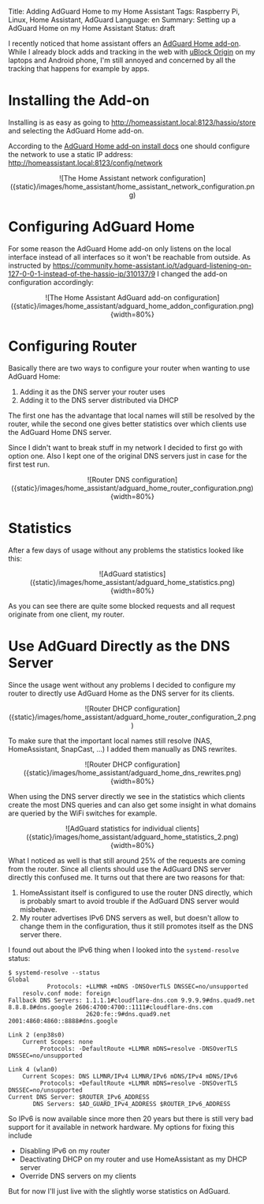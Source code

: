 Title: Adding AdGuard Home to my Home Assistant
Tags: Raspberry Pi, Linux, Home Assistant, AdGuard
Language: en
Summary: Setting up a AdGuard Home on my Home Assistant
Status: draft

I recently noticed that home assistant offers an [AdGuard Home
add-on](https://github.com/hassio-addons/addon-adguard-home). While I already
block adds and tracking in the web with [uBlock
Origin](https://ublockorigin.com/) on my laptops and Android phone, I'm still
annoyed and concerned by all the tracking that happens for example by apps.

# Installing the Add-on

Installing is as easy as going to
<http://homeassistant.local:8123/hassio/store> and selecting the AdGuard Home
add-on.

According to the [AdGuard Home add-on install
docs](https://github.com/hassio-addons/addon-adguard-home/blob/main/adguard/DOCS.md)
one should configure the network to use a static IP address:
<http://homeassistant.local:8123/config/network>

<center>
![The Home Assistant network configuration]({static}/images/home_assistant/home_assistant_network_configuration.png)
</center>

# Configuring AdGuard Home

For some reason the AdGuard Home add-on only listens on the local interface
instead of all interfaces so it won't be reachable from outside. As instructed by <https://community.home-assistant.io/t/adguard-listening-on-127-0-0-1-instead-of-the-hassio-ip/310137/9> I changed the add-on configuration accordingly:

<center>
![The Home Assistant AdGuard add-on configuration]({static}/images/home_assistant/adguard_home_addon_configuration.png){width=80%}
</center>

# Configuring Router

Basically there are two ways to configure your router when wanting to use AdGuard Home:

 1. Adding it as the DNS server your router uses
 2. Adding it to the DNS server distributed via DHCP

The first one has the advantage that local names will still be resolved by the
router, while the second one gives better statistics over which clients use the
AdGuard Home DNS server.

Since I didn't want to break stuff in my network I decided to first go with
option one. Also I kept one of the original DNS servers just in case for the
first test run.

<center>
![Router DNS configuration]({static}/images/home_assistant/adguard_home_router_configuration.png){width=80%}
</center>

# Statistics

After a few days of usage without any problems the statistics looked like this:

<center>
![AdGuard statistics]({static}/images/home_assistant/adguard_home_statistics.png){width=80%}
</center>

As you can see there are quite some blocked requests and all request originate
from one client, my router.

# Use AdGuard Directly as the DNS Server

Since the usage went without any problems I decided to configure my router to
directly use AdGuard Home as the DNS server for its clients.

<center>
![Router DHCP configuration]({static}/images/home_assistant/adguard_home_router_configuration_2.png)
</center>

To make sure that the important local names still resolve (NAS, HomeAssistant,
SnapCast, ...) I added them manually as DNS rewrites.

<center>
![Router DHCP configuration]({static}/images/home_assistant/adguard_home_dns_rewrites.png){width=80%}
</center>

When using the DNS server directly we see in the statistics which clients
create the most DNS queries and can also get some insight in what domains are
queried by the WiFi switches for example.

<center>
![AdGuard statistics for individual clients]({static}/images/home_assistant/adguard_home_statistics_2.png){width=80%}
</center>

What I noticed as well is that still around 25% of the requests are coming from
the router. Since all clients should use the AdGuard DNS server directly this
confused me. It turns out that there are two reasons for that:

 1. HomeAssistant itself is configured to use the router DNS directly, which is
    probably smart to avoid trouble if the AdGuard DNS server would misbehave.
 2. My router advertises IPv6 DNS servers as well, but doesn't allow to change
    them in the configuration, thus it still promotes itself as the DNS server
    there.

I found out about the IPv6 thing when I looked into the `systemd-resolve`
status:

```text
$ systemd-resolve --status
Global
           Protocols: +LLMNR +mDNS -DNSOverTLS DNSSEC=no/unsupported
    resolv.conf mode: foreign
Fallback DNS Servers: 1.1.1.1#cloudflare-dns.com 9.9.9.9#dns.quad9.net 8.8.8.8#dns.google 2606:4700:4700::1111#cloudflare-dns.com
                      2620:fe::9#dns.quad9.net 2001:4860:4860::8888#dns.google

Link 2 (enp38s0)
    Current Scopes: none
         Protocols: -DefaultRoute +LLMNR mDNS=resolve -DNSOverTLS DNSSEC=no/unsupported

Link 4 (wlan0)
    Current Scopes: DNS LLMNR/IPv4 LLMNR/IPv6 mDNS/IPv4 mDNS/IPv6
         Protocols: +DefaultRoute +LLMNR mDNS=resolve -DNSOverTLS DNSSEC=no/unsupported
Current DNS Server: $ROUTER_IPv6_ADDRESS
       DNS Servers: $AD_GUARD_IPv4_ADDRESS $ROUTER_IPv6_ADDRESS
```

So IPv6 is now available since more then 20 years but there is still very bad
support for it available in network hardware. My options for fixing this include

 * Disabling IPv6 on my router
 * Deactivating DHCP on my router and use HomeAssistant as my DHCP server
 * Override DNS servers on my clients

But for now I'll just live with the slightly worse statistics on AdGuard.

